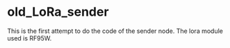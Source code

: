 # old_LoRa_sender
This is the first attempt to do the code of the sender node. The lora module used is RF95W.